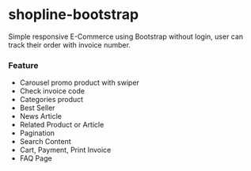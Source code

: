 # shopline-bootstrap

Simple responsive E-Commerce using Bootstrap without login, user can track their order with invoice number.

### Feature

-   Carousel promo product with swiper
-   Check invoice code
-   Categories product
-   Best Seller
-   News Article
-   Related Product or Article
-   Pagination
-   Search Content
-   Cart, Payment, Print Invoice
-   FAQ Page
